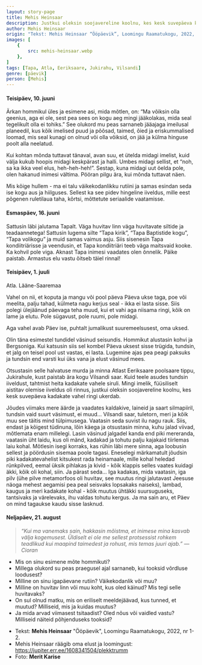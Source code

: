 ```yaml
---
layout: story-page
title: Mehis Heinsaar
description: Justkui oleksin soojavereline koolnu, kes kesk suvepäeva kadakate vahel ringi ukerdab.
author: Mehis Heinsaar
origin: "Tekst: Mehis Heinsaar “Ööpäevik”, Loomingu Raamatukogu, 2022, nr 1-2."
images: [
    {
        src: mehis-heinsaar.webp
    },
]
tags: [Tapa, Atla, Eeriksaare, Jukirahu, Vilsandi]
genre: [päevik]
person: [Mehis]
---
```


<!-- # {{$doc.title}} -->


#### Teisipäev, 10. juuni

Ärkan hommikul üles ja esimene asi, mida mõtlen, on: “Ma võiksin olla geenius, aga ei ole, sest pea sees on kogu aeg mingi jääkolakas, mida seal tegelikult olla ei tohiks.” See olukord mu peas sarnaneb jääajaga imeilusal planeedil, kus kõik imelised puud ja põõsad, taimed, õied ja eriskummalised loomad, mis seal kunagi on olnud või olla võiksid, on jää ja külma hinguse poolt alla neelatud.

Kui kohtan mõnda tuttavat tänaval, avan suu, et ütelda midagi imelist, kuid välja kukub hoopis midagi keskpärast ja halli. Umbes midagi sellist, et “noh, sa ka ikka veel elus, heh-heh-heh!”. Sestap, kuna midagi uut öelda pole, olen hakanud inimesi vältima. Pööran pilgu ära, kui mõnda tuttavat näen.

Mis kõige hullem - ma ei talu väikekodanlikku rutiini ja samas esindan seda ise kogu aus ja hiilguses. Sellest ka see pidev hingeline iiveldus, mille eest põgenen ruletilaua taha, kõrtsi, mõttetute seriaalide vaatamisse.

#### Esmaspäev, 16. juuni

Sattusin läbi jalutama Tapalt. Väga huvitav linn väga huvitavate siltide ja teadaannetega! Sattusin lugema silte “Tapa kirik”, “Tapa Baptistide kogu”, “Tapa volikogu” ja muid samas vaimus asju. Siis sisenesin Tapa kondiitriärisse ja veendusin, et Tapa kondiitriäri teeb väga maitsvaid kooke. Ka kohvil pole viga. Aknast Tapa inimesi vaadates olen õnnelik. Päike paistab. Armastus elu vastu õitseb täiel rinnal!

#### Teisipäev, 1. juuli

Atla. Lääne-Saaremaa

Vahel on nii, et koputa ja mangu või pool päeva Päeva ukse taga, poe või meelita, palju tahad, külmeta nagu kerjus seal - ikka ei lasta sisse. Siis polegi ülejäänud päevaga teha muud, kui et vahi aga niisama ringi, kõik on lame ja elutu. Pole sügavust, pole ruumi, pole midagi.

Aga vahel avab Päev ise, puhtalt jumalikust suuremeelsusest, oma uksed.

Olin täna esimestel tundidel väsinud seisundis. Hommikut alustasin kohvi ja Bergsoniga. Kui katsusin siis sel kombel Päeva uksest sisse trügida, tundsin, et jalg on teisel pool ust vastas, ei lasta. Lugemine ajas pea peagi paksuks ja tundsin end varsti kui üks vana ja elust väsinud mees.

Otsustasin selle halvatuse murda ja minna Atlast Eeriksaare poolsaare tippu, Jukirahule, kust paistab ära kogu Vilsandi saar. Kuid teele asudes tundsin iiveldust, tahtmist heita kadakate vahele siruli. Mingi imelik, füüsiliselt aistitav olemise iiveldus oli rinnus, justkui oleksin soojavereline koolnu, kes kesk suvepäeva kadakate vahel ringi ukerdab.

Jõudes viimaks mere äärde ja vaadates kaldakive, laineid ja saart silmapiiril, tundsin vaid suurt väsimust, ei muud... Vilsandi saar, tuletorn, meri ja kõik muu see täitis mind tülpimusega. Vaatasin seda suvist ilu nagu rauk. Siis, endast ja kõigest tüdinuna, lõin käega ja otsustasin minna, kuhu jalad viivad, mõtlemata enam millelegi. Lasin väsinud jalgadel kanda end piki mereranda, vaatasin üht laidu, kus oli mänd, kadakad ja tohutu palju kajakaid tiirlemas laiu kohal. Mõtlesin isegi korraks, kas rühin läbi mere sinna, aga loobusin sellest ja pöördusin sisemaa poole tagasi. Eneselegi märkamatult jõudsin piki kadakatevahelist kitsukest rada heinamaale, mille kohal heledad rünkpilved, eemal üksik pihlakas ja kivid - kõik klappis selles vaates kuidagi äkki, kõik oli kohal, siin. Ja pärast seda... Iga kadakas, mida vaatasin, iga pilv (ühe pilve metamorfoos oli huvitav, see muutus ringi jalutavast Jeesuse näoga mehest aegamisi pea peal seisvaks lopsakaks naiseks), lambad, kaugus ja meri kadakate kohal - kõik muutus ühtäkki suursuguseks, tantsivaks ja värelevaks, ihu valdas tohutu kergus. Ja ma sain aru, et Päev on mind tagaukse kaudu sisse lasknud.

#### Neljapäev, 21. august

> *“Kui ma vanemaks sain, hakkasin mõistma, et inimese mina kasvab välja kogemusest. Üldiselt ei ole me sellest protsessist rohkem teadlikud kui maapind taimedest ja rohust, mis temas juuri ajab.”*
> *—Cioran*

<!-- Autor: Mehis Heinsaar, eesti kirjanik, kes läks Saaremaal sinna, kuhu jalad viisid -->



<!-- Täägid: teele asuma minema ukerdama rühkima jalutama jõudma avama -->



<story-author :author="author" :origin="origin"></story-author>



<details-wrapper summary="Mis mõtted tekkisid?">

- Mis on sinu esimene mõte hommikuti?
- Millega olukord su peas praegusel ajal sarnaneb, kui tooksid võrdluse loodusest?
- Milline on sinu igapäevane rutiin? Väikekodanlik või muu?
- Milline on huvitav linn või muu koht, kus oled käinud? Mis tegi selle huvitavaks?
- On sul olnud matku, mis on eriliselt meeldejäävad, kus tunned, et muutud? Milliseid, mis ja kuidas muutus?
- Ja mida arvad viimasest tsitaadist? Oled nõus või vaidled vastu? Milliseid näiteid põhjenduseks tooksid?

</details-wrapper>


<details-wrapper summary="Allikad" class="text-sm" icon="icon-park-outline:document-folder">

- Tekst: **Mehis Heinsaar** "Ööpäevik", Loomingu Raamatukogu, 2022, nr 1-2. 
- Mehis Heinsaar räägib oma elust ja loomingust: https://jupiter.err.ee/1608341504/plekktrumm
- Foto: **Merit Karise**

</details-wrapper>

